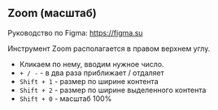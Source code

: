 ## Zoom (масштаб)
Руководство по Figma: https://figma.su

Инструмент Zoom располагается в правом верхнем углу.

* Кликаем по нему, вводим нужное число.
* `+ / -` - в два раза приближает / отдаляет
* `Shift + 1` - размер по ширине контента
* `Shift + 2` - размер по ширине выделенного контента
* `Shift + 0` - масштаб 100%